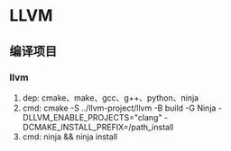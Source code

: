 # LLVM

## 编译项目

### llvm
1. dep: cmake、make、gcc、g++、python、ninja
2. cmd: cmake -S ../llvm-project/llvm -B build -G Ninja -DLLVM_ENABLE_PROJECTS="clang" -DCMAKE_INSTALL_PREFIX=/path_install
3. cmd: ninja && ninja install